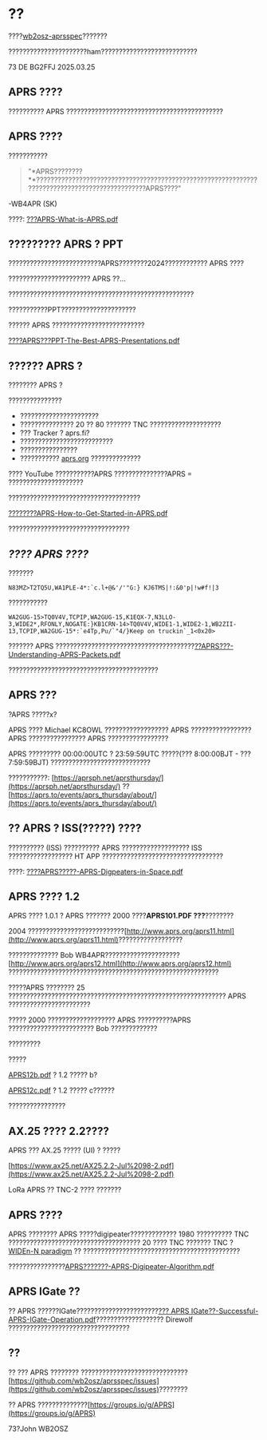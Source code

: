 # ?? #

????[wb2osz-aprsspec](https://github.com/wb2osz/aprsspec/)???????

??????????????????????ham???????????????????????????

73 DE BG2FFJ 2025.03.25

## APRS ???? ##

?????????? APRS ????????????????????????????????????????????

## APRS ???? ##

???????????

> "*APRS????????**???????????????????????????????????????????????????????????????????????????????????????????????APRS????"

 -WB4APR (SK)

????:  [???APRS-What-is-APRS.pdf](https://github.com/lingluoluo/aprsspec-chinese/raw/main/???APRS-What-is-APRS.pdf)

## ????????? APRS ? PPT ##

??????????????????????????APRS????????2024???????????? APRS ????

??????????????????????? APRS ??...

????????????????????????????????????????????????????

???????????PPT?????????????????????

?????? APRS ??????????????????????????

[????APRS???PPT-The-Best-APRS-Presentations.pdf](https://github.com/lingluoluo/aprsspec-chinese/raw/main/????APRS???PPT-The-Best-APRS-Presentations.pdf)

## ?????? APRS ? ##

???????? APRS ?

???????????????

- ??????????????????????
- ??????????????? 20 ?? 80 ??????? TNC ????????????????????
- ??? Tracker ? aprs.fi?
- ??????????????????????????
- ????????????????
- ??????????? [aprs.org](http://www.aprs.org/) ??????????????

???? YouTube ???????????APRS ???????????????APRS = ?????????????????????

?????????????????????????????????????

[????????APRS-How-to-Get-Started-in-APRS.pdf](https://github.com/lingluoluo/aprsspec-chinese/raw/main/????????APRS-How-to-Get-Started-in-APRS.pdf)

??????????????????????????????????

## ***???? APRS ????*** ##

???????

    N83MZ>T2TQ5U,WA1PLE-4*:`c.l+@&'/'"G:} KJ6TMS|!:&0'p|!w#f!|3

???????????

    WA2GUG-15>TQ0V4V,TCPIP,WA2GUG-15,K1EQX-7,N3LLO-3,WIDE2*,RFONLY,NOGATE:}KB1CRN-14>TQ0V4V,WIDE1-1,WIDE2-1,WB2ZII-13,TCPIP,WA2GUG-15*:`e4Tp,Pu/`"4/}Keep on truckin`_1<0x20>

??????? APRS ???????????????????????????????????????[??APRS???-Understanding-APRS-Packets.pdf](https://github.com/lingluoluo/aprsspec-chinese/raw/main/??APRS???-Understanding-APRS-Packets.pdf)

??????????????????????????????????????????

## APRS ??? ##

?APRS ?????x?

APRS ???? Michael KC8OWL ?????????????????? APRS ????????????????? APRS ???????????????? APRS ?????????????????

APRS ????????? 00:00:00UTC ? 23:59:59UTC ?????(??? 8:00:00BJT - ???7:59:59BJT)
????????????????????????????

???????????:  [https://aprsph.net/aprsthursday/](https://aprsph.net/aprsthursday/)   ??    [https://aprs.to/events/aprs_thursday/about/](https://aprs.to/events/aprs_thursday/about/)

## ?? APRS ? ISS(?????) ???? ##

?????????? (ISS) ?????????? APRS ??????????????????? ISS ?????????????????? HT APP ??????????????????????????????????

????:  [????APRS?????-APRS-Digpeaters-in-Space.pdf](https://github.com/lingluoluo/aprsspec-chinese/raw/main/????APRS?????-APRS-Digpeaters-in-Space.pdf)

## APRS ???? 1.2 ##

APRS ???? 1.0.1 ? APRS ??????? 2000 ????**APRS101.PDF ???**????????

2004 ???????????????????????????[http://www.aprs.org/aprs11.html](http://www.aprs.org/aprs11.html)??????????????????

?????????????? Bob WB4APR?????????????????????[http://www.aprs.org/aprs12.html](http://www.aprs.org/aprs12.html)
???????????????????????????????????????????????????????????

?????APRS ???????? 25 ????????????????????????????????????????????????????????????? APRS ???????????????????????

????? 2000 ??????????????????? APRS ??????????APRS ???????????????????????? Bob ?????????????

?????????

?????

[APRS12b.pdf](https://github.com/lingluoluo/aprsspec-chinese/raw/main/APRS12b.pdf) ? 1.2 ????? b?

[APRS12c.pdf](https://github.com/lingluoluo/aprsspec-chinese/raw/main/APRS12c.pdf) ? 1.2 ????? c??????

????????????????

## AX.25 ???? 2.2???? ##

APRS ??? AX.25 ????? (UI) ? ?????

[https://www.ax25.net/AX25.2.2-Jul%2098-2.pdf](https://www.ax25.net/AX25.2.2-Jul%2098-2.pdf)

LoRa APRS ?? TNC-2 ???? ???????

## APRS ???? ##

APRS ???????? APRS ?????digipeater????????????? 1980 ?????????? TNC ????????????????????????????????????? 20 ???? TNC ??????? TNC ? [WIDEn-N paradigm](http://www.aprs.org/fix14439.html) ?? ????????????????????????????????????????????

????????????????[APRS???????-APRS-Digipeater-Algorithm.pdf](https://github.com/lingluoluo/aprsspec-chinese/raw/main/APRS???????-APRS-Digipeater-Algorithm.pdf)

## APRS IGate ?? ##

?? APRS ??????IGate???????????????????????[??? APRS IGate??-Successful-APRS-IGate-Operation.pdf](https://github.com/lingluoluo/aprsspec-chinese/raw/main/???-APRS-IGate??-Successful-APRS-IGate-Operation.pdf)??????????????????? Direwolf ??????????????????????????????????

## ?? ##

?? ??? APRS ???????? ??????????????????????????????[https://github.com/wb2osz/aprsspec/issues](https://github.com/wb2osz/aprsspec/issues)????????

?? APRS ??????????????[https://groups.io/g/APRS](https://groups.io/g/APRS)

73?John WB2OSZ
